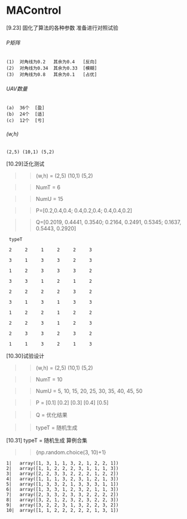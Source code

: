 # MAControl

[9.23] 固化了算法的各种参数 准备进行对照试验

###### P矩阵

    (1)  对角线为0.2   其余为0.4   [反向]
    (2)  对角线为0.34  其余为0.33  [模糊]
    (3)  对角线为0.8   其余为0.1   [占优]

###### UAV数量
    
    (a)  36个  [盈]
    (b)  24个  [适]
    (c)  12个  [亏]     
    
###### (w,h)

    (2,5) (10,1) (5,2)
    
[10.29]泛化测试

>> (w,h) = (2,5) (10,1) (5,2)

>> NumT = 6

>> NumU = 15

>> P=[0.2,0.4,0.4; 0.4,0.2,0.4; 0.4,0.4,0.2]

>> Q=[0.2019, 0.4441, 0.3540; 0.2164, 0.2491, 0.5345; 0.1637, 0.5443, 0.2920]

     typeT

     2     2     1     2     2     3

     3     1     3     3     2     3

     1     2     3     3     3     2

     3     3     1     2     1     2

     2     2     2     2     3     2

     3     1     3     1     3     3

     1     2     2     1     2     2

     2     2     3     1     2     3

     2     3     3     2     3     2

     1     1     3     2     1     3
     
[10.30]试验设计

>> (w,h) = (2,5) (10,1) (5,2)

>> NumT = 10

>> NumU = 5, 10, 15, 20, 25, 30, 35, 40, 45, 50

>> P = [0.1] [0.2] [0.3] [0.4] [0.5]

>> Q = 优化结果

>> typeT = 随机生成

[10.31] typeT = 随机生成 算例合集

>> {np.random.choice(3, 10)+1}

    1|   array([1, 3, 1, 1, 3, 2, 1, 2, 2, 1])
    2|   array([1, 1, 2, 2, 2, 3, 1, 1, 1, 3])
    3|   array([2, 2, 3, 3, 2, 2, 2, 1, 2, 2])
    4|   array([1, 1, 1, 3, 2, 3, 1, 2, 1, 3])
    5|   array([1, 3, 3, 2, 1, 3, 3, 3, 1, 1])
    6|   array([1, 3, 3, 1, 2, 3, 2, 1, 1, 3])
    7|   array([2, 3, 3, 2, 3, 3, 2, 2, 2, 2])
    8|   array([3, 2, 1, 2, 3, 2, 3, 2, 2, 3])
    9|   array([3, 2, 2, 3, 1, 3, 2, 2, 3, 2])
    10|  array([1, 1, 2, 2, 2, 2, 2, 1, 3, 1])